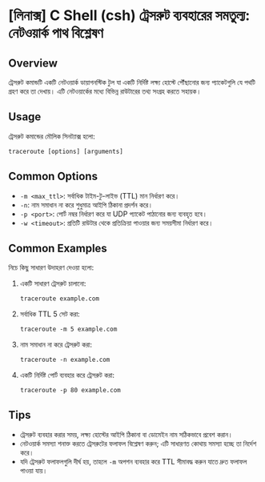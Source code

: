 # [লিনাক্স] C Shell (csh) ট্রেসরুট ব্যবহারের সমতুল্য: নেটওয়ার্ক পাথ বিশ্লেষণ

## Overview
ট্রেসরুট কমান্ডটি একটি নেটওয়ার্ক ডায়াগনস্টিক টুল যা একটি নির্দিষ্ট লক্ষ্য হোস্টে পৌঁছানোর জন্য প্যাকেটগুলি যে পথটি গ্রহণ করে তা দেখায়। এটি নেটওয়ার্কের মধ্যে বিভিন্ন রাউটারের তথ্য সংগ্রহ করতে সহায়ক।

## Usage
ট্রেসরুট কমান্ডের মৌলিক সিনট্যাক্স হলো:

```csh
traceroute [options] [arguments]
```

## Common Options
- `-m <max_ttl>`: সর্বাধিক টাইম-টু-লাইভ (TTL) মান নির্ধারণ করে।
- `-n`: নাম সমাধান না করে শুধুমাত্র আইপি ঠিকানা প্রদর্শন করে।
- `-p <port>`: পোর্ট নম্বর নির্ধারণ করে যা UDP প্যাকেট পাঠানোর জন্য ব্যবহৃত হবে।
- `-w <timeout>`: প্রতিটি রাউটার থেকে প্রতিক্রিয়া পাওয়ার জন্য সময়সীমা নির্ধারণ করে।

## Common Examples
নিচে কিছু সাধারণ উদাহরণ দেওয়া হলো:

1. একটি সাধারণ ট্রেসরুট চালানো:
   ```csh
   traceroute example.com
   ```

2. সর্বাধিক TTL 5 সেট করা:
   ```csh
   traceroute -m 5 example.com
   ```

3. নাম সমাধান না করে ট্রেসরুট করা:
   ```csh
   traceroute -n example.com
   ```

4. একটি নির্দিষ্ট পোর্ট ব্যবহার করে ট্রেসরুট করা:
   ```csh
   traceroute -p 80 example.com
   ```

## Tips
- ট্রেসরুট ব্যবহার করার সময়, লক্ষ্য হোস্টের আইপি ঠিকানা বা ডোমেইন নাম সঠিকভাবে প্রবেশ করান।
- নেটওয়ার্ক সমস্যা শনাক্ত করতে ট্রেসরুটের ফলাফল বিশ্লেষণ করুন; এটি সাধারণত কোথায় সমস্যা হচ্ছে তা নির্দেশ করে।
- যদি ট্রেসরুট ফলাফলগুলি দীর্ঘ হয়, তাহলে `-m` অপশন ব্যবহার করে TTL সীমাবদ্ধ করুন যাতে দ্রুত ফলাফল পাওয়া যায়।